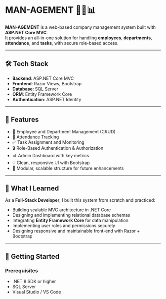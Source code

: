 # MAN-AGEMENT 👨‍💼📊

**MAN-AGEMENT** is a web-based company management system built with **ASP.NET Core MVC**.  
It provides an all-in-one solution for handling **employees**, **departments**, **attendance**, and **tasks**, with secure role-based access.


---

## 🛠️ Tech Stack

- **Backend**: ASP.NET Core MVC
- **Frontend**: Razor Views, Bootstrap
- **Database**: SQL Server
- **ORM**: Entity Framework Core
- **Authentication**: ASP.NET Identity

---

## 📌 Features

- 👥 Employee and Department Management (CRUD)
- 📅 Attendance Tracking
- ✅ Task Assignment and Monitoring
- 🔒 Role-Based Authentication & Authorization
- 📊 Admin Dashboard with key metrics
- 💡 Clean, responsive UI with Bootstrap
- 🔧 Modular, scalable structure for future enhancements

---

## 🧠 What I Learned

As a **Full-Stack Developer**, I built this system from scratch and practiced:

- Building scalable MVC architecture in .NET Core
- Designing and implementing relational database schemas
- Integrating **Entity Framework Core** for data manipulation
- Implementing user roles and permissions securely
- Designing responsive and maintainable front-end with Razor + Bootstrap

---

## 🚀 Getting Started

### Prerequisites

- .NET 8 SDK or higher
- SQL Server
- Visual Studio / VS Code
